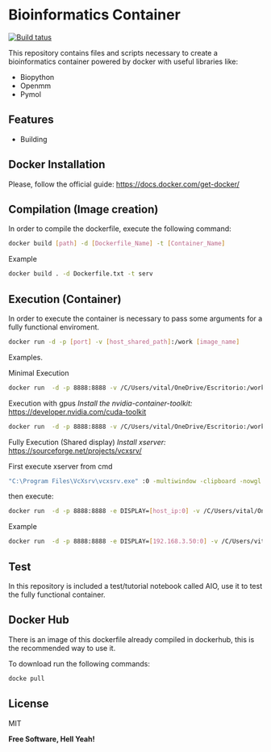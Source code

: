 # Bioinformatics Container

[![Build tatus](https://travis-ci.org/joemccann/dillinger.svg?branch=master)](https://travis-ci.org/joemccann/dillinger)

This repository contains files and scripts necessary to create a bioinformatics container powered by docker
with useful libraries like:

- Biopython
- Openmm
- Pymol

## Features

- Building


## Docker Installation
Please, follow the official guide:
https://docs.docker.com/get-docker/

## Compilation (Image creation)

In order to compile the dockerfile, execute the following command:
```sh
docker build [path] -d [Dockerfile_Name] -t [Container_Name]
```

Example
```sh
docker build . -d Dockerfile.txt -t serv
```

## Execution (Container)

In order to execute the container is necessary to pass some arguments for a fully functional enviroment.
```sh
docker run -d -p [port] -v [host_shared_path]:/work [image_name]
```

Examples.

Minimal Execution
```sh
docker run  -d -p 8888:8888 -v /C/Users/vital/OneDrive/Escritorio:/work serv5
```

Execution with gpus
*Install the nvidia-container-toolkit:*
https://developer.nvidia.com/cuda-toolkit
```sh
docker run  -d -p 8888:8888 -v /C/Users/vital/OneDrive/Escritorio:/work --gpus all serv5
```

Fully Execution (Shared display)
*Install xserver:*
https://sourceforge.net/projects/vcxsrv/

First execute xserver from cmd
```sh
"C:\Program Files\VcXsrv\vcxsrv.exe" :0 -multiwindow -clipboard -nowgl -ac
```

then execute:
```sh
docker run  -d -p 8888:8888 -e DISPLAY=[host_ip:0] -v /C/Users/vital/OneDrive/Escritorio:/work --gpus all serv5
```

Example
```sh
docker run  -d -p 8888:8888 -e DISPLAY=[192.168.3.50:0] -v /C/Users/vital/OneDrive/Escritorio:/work --gpus all serv5
```
## Test
In this repository is included a test/tutorial notebook called AIO, use it to test the fully functional container. 

## Docker Hub
There is an image of this dockerfile already compiled in dockerhub, this is the recommended way to use it.

To download run the following commands:
```sh
docke pull 
```


## License

MIT

**Free Software, Hell Yeah!**
